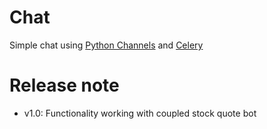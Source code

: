 # Chat

Simple chat using [Python Channels](https://channels.readthedocs.io/en/latest/tutorial/part_1.html) and [Celery](http://docs.celeryproject.org/en/latest/index.html)

# Release note

- v1.0: Functionality working with coupled stock quote bot